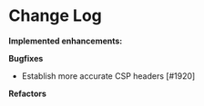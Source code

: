 # Change Log

**Implemented enhancements:**

**Bugfixes**

- Establish more accurate CSP headers [\#1920]

**Refactors**
